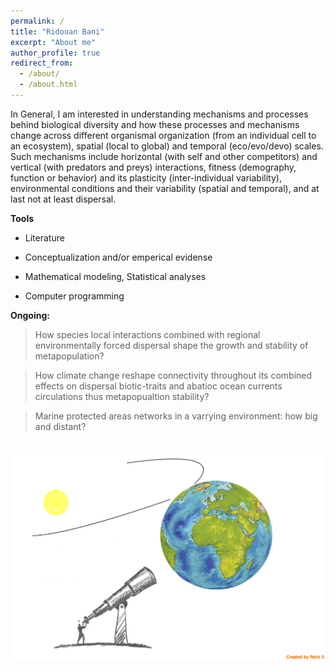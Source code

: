 ```yaml
---
permalink: /
title: "Ridouan Bani"
excerpt: "About me"
author_profile: true
redirect_from:
  - /about/
  - /about.html
---
```


In General, I am  interested in understanding mechanisms and processes behind biological diversity and how these processes and mechanisms change across different organismal organization (from an individual cell to an ecosystem), spatial (local to global) and temporal (eco/evo/devo) scales. Such mechanisms include  horizontal (with self and other competitors) and vertical (with predators and preys) interactions, fitness (demography, function or behavior) and its plasticity (inter-individual variability),  environmental conditions and their variability (spatial and temporal), and at last not at least dispersal.


**Tools**

* Literature

* Conceptualization and/or emperical evidense

* Mathematical modeling, Statistical analyses  

* Computer programming


**Ongoing:**
> How  species local interactions combined with regional environmentally forced dispersal shape the growth and stability of metapopulation?

> How climate change reshape connectivity throughout its combined effects on dispersal biotic-traits and abatioc ocean currents circulations thus metapopualtion stability? 

> Marine protected areas networks in a varrying environment: how big and distant?


<br/><img src='/images/Macroscopy.png'>

